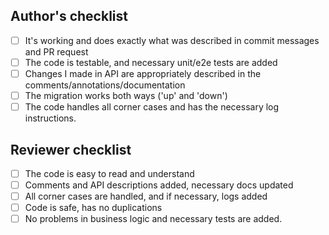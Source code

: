 ## Author's checklist
 
- [ ] It's working and does exactly what was described in commit messages and PR request
- [ ] The code is testable, and necessary unit/e2e tests are added
- [ ] Changes I made in API are appropriately described in the comments/annotations/documentation
- [ ] The migration works both ways ('up' and 'down')
- [ ] The code handles all corner cases and has the necessary log instructions.
 
## Reviewer checklist
 
- [ ] The code is easy to read and understand
- [ ] Comments and API descriptions added, necessary docs updated
- [ ] All corner cases are handled, and if necessary, logs added
- [ ] Code is safe, has no duplications
- [ ] No problems in business logic and necessary tests are added.
